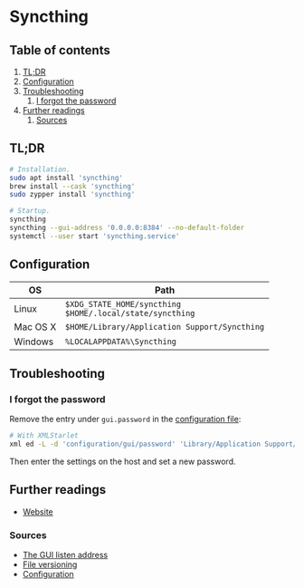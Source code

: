 # Syncthing

## Table of contents <!-- omit in toc -->

1. [TL;DR](#tldr)
1. [Configuration](#configuration)
1. [Troubleshooting](#troubleshooting)
   1. [I forgot the password](#i-forgot-the-password)
1. [Further readings](#further-readings)
   1. [Sources](#sources)

## TL;DR

```sh
# Installation.
sudo apt install 'syncthing'
brew install --cask 'syncthing'
sudo zypper install 'syncthing'

# Startup.
syncthing
syncthing --gui-address '0.0.0.0:8384' --no-default-folder
systemctl --user start 'syncthing.service'
```

## Configuration

| OS       | Path                                                           |
| -------- | -------------------------------------------------------------- |
| Linux    | `$XDG_STATE_HOME/syncthing`<br/>`$HOME/.local/state/syncthing` |
| Mac OS X | `$HOME/Library/Application Support/Syncthing`                  |
| Windows  | `%LOCALAPPDATA%\Syncthing`                                     |

## Troubleshooting

### I forgot the password

Remove the entry under `gui.password` in the [configuration file][configuration]:

```sh
# With XMLStarlet
xml ed -L -d 'configuration/gui/password' 'Library/Application Support/Syncthing/config.xml'
```

Then enter the settings on the host and set a new password.

## Further readings

- [Website]

### Sources

- [The GUI listen address]
- [File versioning]
- [Configuration]

<!--
  References
  -->

<!-- In-article sections -->
[configuration]: #configuration

<!-- Upstream -->
[configuration]: https://docs.syncthing.net/users/config.html
[file versioning]: https://docs.syncthing.net/users/versioning.html
[the gui listen address]: https://docs.syncthing.net/users/guilisten.html
[website]: https://syncthing.net/

<!-- In-article sections -->
[further readings]: #further-readings
